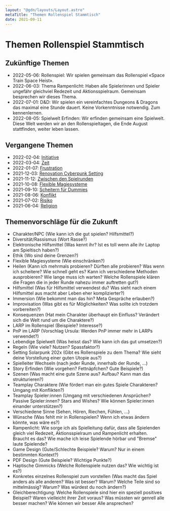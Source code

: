 ```yaml
---
layout: "@gdn/layouts/Layout.astro"
metaTitle: "Themen Rollenspiel Stammtisch"
date: 2021-09-11
---
```


# Themen Rollenspiel Stammtisch

## Zukünftige Themen

- 2022-05-06: Rollenspiel: Wir spielen gemeinsam das Rollenspiel «Space Train Space Heist».
- 2022-06-03: Thema Rampenlicht: Haben alle Spielerinnen und Spieler ungefähr gleichviel Redezeit und Aktionsspielraum. Gemeinsam besprechen wir dieses Thema.
- 2022-07-01: D&D: Wir spielen ein vereinfachtes Dungeons & Dragons das maximal eine Stunde dauert. Keine Vorkenntnisse notwendig. Zum kennenlernen.
- 2022-08-05: Spielwelt Erfinden: Wir erfinden gemeinsam eine Spielwelt. Diese Welt werden wir an den Rollenspieltagen, die Ende August stattfinden, weiter leben lassen.

## Vergangene Themen

- 2022-02-04: [Initiative](../thema_initiative)
- 2022-03-04: [Zeit](../thema_zeit)
- 2022-01-07: [Frustration](../thema_frustration)
- 2021-12-03: [Renovation Cyberpunk Setting](../thema_renovation_cyberpunk_setting)
- 2021-11-12: [Zwischen den Spielrunden](../thema_zwischen_den_spielrunden)
- 2021-10-08: [Flexible Magiesysteme](../free_form_magic)
- 2021-09-10: [Scheitern für Dummies](../scheitern_fuer_dummies)
- 2021-08-06: [Konflikt](../konflikt)
- 2021-07-02: [Risiko](../risiko)
- 2021-06-04: [Religion](../religion)

## Themenvorschläge für die Zukunft

- Charakter/NPC (Wie kann ich die gut spielen? Hilfsmittel?)
- Diversität/Rassismus (Wort Rasse?)
- Elektronische Hilfsmittel (Was kennt ihr? Ist es toll wenn alle ihr Laptop am Spieltisch haben?)
- Ethik (Wo sind deine Grenzen?)
- Flexible Magiesysteme (Wie einschränken?)
- Heilen (Kann ich mehrmals probieren? Dürften alle probieren? Was wenn ich scheitere? Wie schnell geht es? Kann ich verschiedene Methoden ausprobieren? Wie lange muss ich warten? Welche Rollenspiele klären die Fragen die in jeder Runde nahezu immer auftretten gut?)
- Hilfsmittel (Was für Hilfsmittel verwendest du? Was sieht nach einem Hilfsmittel aus macht aber Leben eher komplizierter?)
- Immersion (Wie bekommt man das hin? Meta Gespräche erlauben?)
- Improvisation (Was gibt es für Möglichkeiten? Was sollte ich trotzdem vorbereiten?)
- Konsequenzen (Hat mein Charakter überhaupt ein Einfluss? Verändert sich die Welt rund um die Charaktere?)
- LARP im Rollenspiel (Beispiele? Interesse?)
- PnP im LARP (Vorschlag Ursula: Werden PnP immer mehr in LARPs verwendet?)
- Lebendige Spielwelt (Was heisst das? Wie kann ich das gut umsetzen?)
- Regeln (Wie viele? Nutzen? Spassfaktor?)
- Setting Solarpunk 202x (Gibt es Rollenspiele zu dem Thema? Wie sieht deine Vorstellung einer guten Utopie aus?)
- Spielleiter Wechseln (nach jeder Runde, innerhalb der Runde, ...)
- Story Erfinden (Wie vorgehen? Fettnäpfchen? Gute Beispiele?)
- Szenen (Was macht eine gute Szene aus? Aufbau? Kann man das strukturieren?)
- Teamplay Charaktere (Wie fördert man ein gutes Spiele Charakteren? Umgang mit Konflikten?)
- Teamplay Spieler:innen (Umgang mit verschiedenen Ansprüchen? Passive Spieler:innen? Stars and Wishes? Wie können Spieler:innen einander unterstützen?)
- Verschiedene Sinne (Sehen, Hören, Riechen, Fühlen, ...)
- Wünsche (Was fehlt mir in Rollenspielen? Wenn ich etwas ändern könnte, was wäre es?)
- Rampenlicht: Wie sorge ich als Spielleitung dafür, dass alle Spielenden gleich viel Redezeit, Aktionsspielraum und Rampenlicht erhalten. Braucht es das? Wie mache ich leise Spielende hörbar und "Bremse" laute Spielende?
- Game Design (Gute/Schlechte Beispiele? Warum? Nur in einem bestimmten Kontext?)
- PDF Design (Gute Beispiele? Wichtige Punkte?)
- Haptische Gimmicks (Welche Rollenspiele nutzen das? Wie wichtig ist es?)
- Konkretes einzelnes Rollenspiel zum vorstellen (Was macht das Spiel anders als alle anderen? Was ist besser? Warum? Welche Teile sind so mittelmässig? Warum? Was würdest du noch ändern?)
- Gleichberechtigung: Welche Rollenspiele sind hier ein speziell positives Beispiel? Waren vielleicht ihrer Zeit voraus? Was müssten wir genrell alle besser machen? Wie können wir besser Alle ansprechen?
